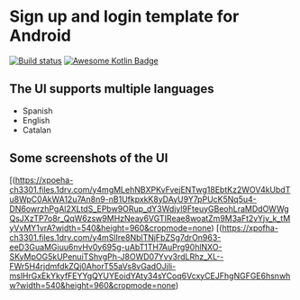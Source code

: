 # Sign up and login template for Android
[![Build status](https://img.shields.io/travis/request/request/master.svg?style=flat-square)](https://travis-ci.org/request/request)
[![Awesome Kotlin Badge](https://kotlin.link/awesome-kotlin.svg)](https://github.com/KotlinBy/awesome-kotlin)

## The UI supports multiple languages
- Spanish
- English
- Catalan

## Some screenshots of the UI
[(https://xpoeha-ch3301.files.1drv.com/y4mgMLehNBXPKvFvejENTwg18EbtKz2WOV4kUbdTu8WpC0AkWA12u7An8n9-nB1UfkpxkK8yDAyU9Y7pPUcK5Nq5u4-DN6owrzhPgAl2XLtdS_EPbw9ORup_dY3Wdjyl9FteuyGBeohLraMDdOWWgQsJXzTP7o8r_QqW6zsw9MHzNeay6VGTIReae8woatZm9M3aFt2vYjv_k_tMyVvMY1vrA?width=540&height=960&cropmode=none)
[(https://xpofha-ch3301.files.1drv.com/y4mSlIre8NblTNjFbZSg7drOn963-eeD3GuaMGiuu6nvHv0y695g-uAbT1TH7AuPrg90hlNXO-SKyMpOG5kUPenuiTShvgPh-J8OWD07Yvy3rdLRhz_XL--FWr5H4rjdmfdkZQj0AhorT55aVs8vGadOJjli-mslHrGxEkYkyfFEYYgQYUYEoidYAty34sYCoq6VcxyCEJFhgNGFGE6hsnwhw?width=540&height=960&cropmode=none)
